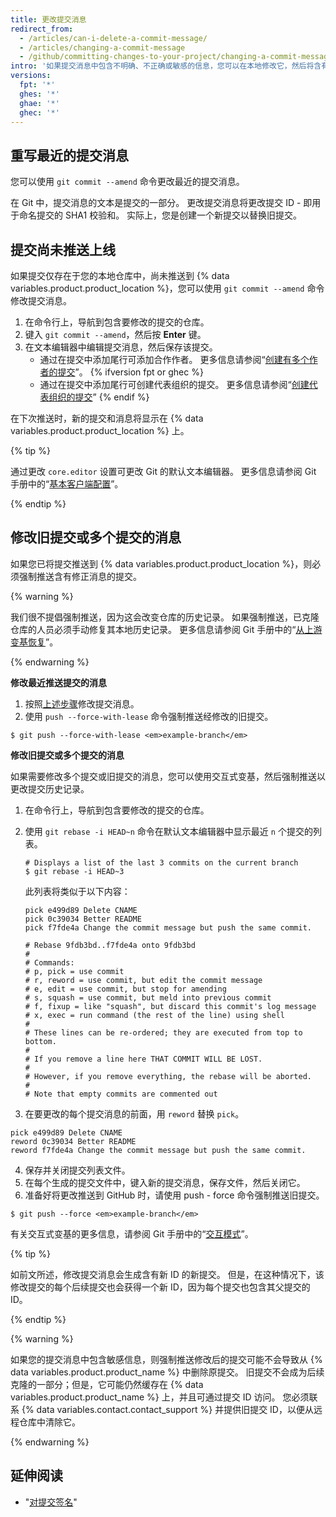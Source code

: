 ```yaml
---
title: 更改提交消息
redirect_from:
  - /articles/can-i-delete-a-commit-message/
  - /articles/changing-a-commit-message
  - /github/committing-changes-to-your-project/changing-a-commit-message
intro: '如果提交消息中包含不明确、不正确或敏感的信息，您可以在本地修改它，然后将含有新消息的新提交推送到 {% data variables.product.product_name %}。 您还可以更改提交消息以添加遗漏的信息。'
versions:
  fpt: '*'
  ghes: '*'
  ghae: '*'
  ghec: '*'
---
```


## 重写最近的提交消息

您可以使用 `git commit --amend` 命令更改最近的提交消息。

在 Git 中，提交消息的文本是提交的一部分。 更改提交消息将更改提交 ID - 即用于命名提交的 SHA1 校验和。 实际上，您是创建一个新提交以替换旧提交。

## 提交尚未推送上线

如果提交仅存在于您的本地仓库中，尚未推送到 {% data variables.product.product_location %}，您可以使用 `git commit --amend` 命令修改提交消息。

1. 在命令行上，导航到包含要修改的提交的仓库。
2. 键入 `git commit --amend`，然后按 **Enter** 键。
3. 在文本编辑器中编辑提交消息，然后保存该提交。
    - 通过在提交中添加尾行可添加合作作者。 更多信息请参阅“[创建有多个作者的提交](/articles/creating-a-commit-with-multiple-authors)”。
{% ifversion fpt or ghec %}
    - 通过在提交中添加尾行可创建代表组织的提交。 更多信息请参阅“[创建代表组织的提交](/articles/creating-a-commit-on-behalf-of-an-organization)”
{% endif %}

在下次推送时，新的提交和消息将显示在 {% data variables.product.product_location %} 上。

{% tip %}

通过更改 `core.editor` 设置可更改 Git 的默认文本编辑器。 更多信息请参阅 Git 手册中的“[基本客户端配置](https://git-scm.com/book/en/Customizing-Git-Git-Configuration#_basic_client_configuration)”。

{% endtip %}

## 修改旧提交或多个提交的消息

如果您已将提交推送到 {% data variables.product.product_location %}，则必须强制推送含有修正消息的提交。

{% warning %}

我们很不提倡强制推送，因为这会改变仓库的历史记录。 如果强制推送，已克隆仓库的人员必须手动修复其本地历史记录。 更多信息请参阅 Git 手册中的“[从上游变基恢复](https://git-scm.com/docs/git-rebase#_recovering_from_upstream_rebase)”。

{% endwarning %}

**修改最近推送提交的消息**

1. 按照[上述步骤](/articles/changing-a-commit-message#commit-has-not-been-pushed-online)修改提交消息。
2. 使用 `push --force-with-lease` 命令强制推送经修改的旧提交。
  ```shell
  $ git push --force-with-lease <em>example-branch</em>
  ```

**修改旧提交或多个提交的消息**

如果需要修改多个提交或旧提交的消息，您可以使用交互式变基，然后强制推送以更改提交历史记录。

1. 在命令行上，导航到包含要修改的提交的仓库。
2. 使用 `git rebase -i HEAD~n` 命令在默认文本编辑器中显示最近 `n` 个提交的列表。

    ```shell
    # Displays a list of the last 3 commits on the current branch
    $ git rebase -i HEAD~3
    ```
    此列表将类似于以下内容：

    ```shell
    pick e499d89 Delete CNAME
    pick 0c39034 Better README
    pick f7fde4a Change the commit message but push the same commit.

    # Rebase 9fdb3bd..f7fde4a onto 9fdb3bd
    #
    # Commands:
    # p, pick = use commit
    # r, reword = use commit, but edit the commit message
    # e, edit = use commit, but stop for amending
    # s, squash = use commit, but meld into previous commit
    # f, fixup = like "squash", but discard this commit's log message
    # x, exec = run command (the rest of the line) using shell
    #
    # These lines can be re-ordered; they are executed from top to bottom.
    #
    # If you remove a line here THAT COMMIT WILL BE LOST.
    #
    # However, if you remove everything, the rebase will be aborted.
    #
    # Note that empty commits are commented out
    ```
3. 在要更改的每个提交消息的前面，用 `reword` 替换 `pick`。
  ```shell
  pick e499d89 Delete CNAME
  reword 0c39034 Better README
  reword f7fde4a Change the commit message but push the same commit.
  ```
4. 保存并关闭提交列表文件。
5. 在每个生成的提交文件中，键入新的提交消息，保存文件，然后关闭它。
6. 准备好将更改推送到 GitHub 时，请使用 push - force 命令强制推送旧提交。
```shell
$ git push --force <em>example-branch</em>
```

有关交互式变基的更多信息，请参阅 Git 手册中的“[交互模式](https://git-scm.com/docs/git-rebase#_interactive_mode)”。

{% tip %}

如前文所述，修改提交消息会生成含有新 ID 的新提交。 但是，在这种情况下，该修改提交的每个后续提交也会获得一个新 ID，因为每个提交也包含其父提交的 ID。

{% endtip %}

{% warning %}

如果您的提交消息中包含敏感信息，则强制推送修改后的提交可能不会导致从 {% data variables.product.product_name %} 中删除原提交。 旧提交不会成为后续克隆的一部分；但是，它可能仍然缓存在 {% data variables.product.product_name %} 上，并且可通过提交 ID 访问。 您必须联系 {% data variables.contact.contact_support %} 并提供旧提交 ID，以便从远程仓库中清除它。

{% endwarning %}

## 延伸阅读

* "[对提交签名](/articles/signing-commits)"
